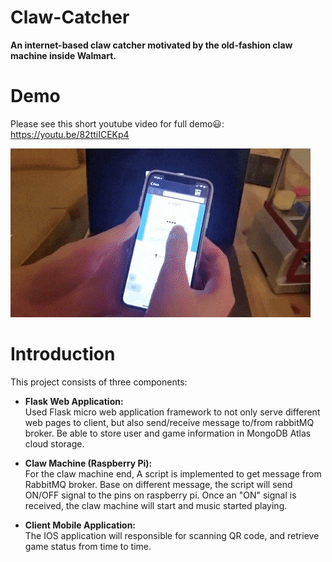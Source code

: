 # Claw-Catcher
**An internet-based claw catcher motivated by the old-fashion claw machine inside Walmart.**

# Demo 
Please see this short youtube video for full demo:smiley:: https://youtu.be/82ttiICEKp4

![Alt Text](demo.gif)

# Introduction
This project consists of three components:

* __Flask Web Application:__  
Used Flask micro web application framework to not only serve different web pages to client, but also send/receive message to/from rabbitMQ broker. Be able to store user and game information in MongoDB Atlas cloud storage.

* __Claw Machine (Raspberry Pi):__  
For the claw machine end, A script is implemented to get message from RabbitMQ broker. Base on different message, the script will send ON/OFF signal to the pins on raspberry pi. Once an "ON" signal is received, the claw machine will start and music started playing. 


* __Client Mobile Application:__   
The IOS application will responsible for scanning QR code, and retrieve game status from time to time.


